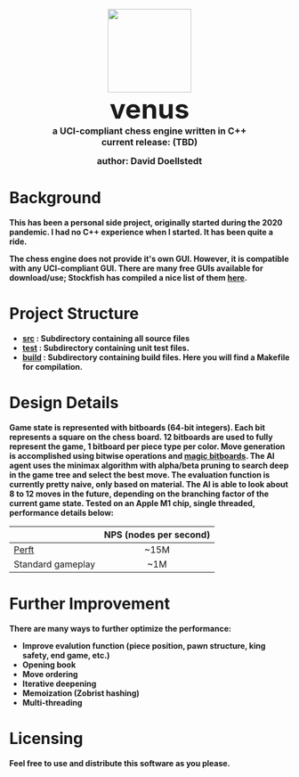 <br/><br/>
<p align="center" style="margin : 0;">
<img src="https://upload.wikimedia.org/wikipedia/commons/thumb/9/93/Venus_globe_-_transparent_background.png/1200px-Venus_globe_-_transparent_background.png" width="150" height="150"></p>

<p style="text-align: center; margin : 0;">
  <font size="20">
    <b>venus
  </font>
</p>

<p style="text-align: center; margin : 0;">
  <font size="3">
    a UCI-compliant chess engine written in C++
  </font>
</p>

<p style="text-align: center; margin : 0;">
  <font size="3">
    current release: (TBD)
  </font>
</p>

<p style="text-align: center;">
  <font size="3">
    author: David Doellstedt
  </font>
</p>

# Background
This has been a personal side project, originally started during the 2020 
pandemic. I had no C++ experience when I started. It has been quite a ride.

The chess engine does not provide it's own GUI. However, it is compatible with 
any UCI-compliant GUI. There are many free GUIs available for download/use; Stockfish
has compiled a nice list of them [here](https://github.com/official-stockfish/Stockfish/wiki/Download-and-usage#download-a-chess-gui).

# Project Structure

* [src](https://github.com/daviddoellstedt/venus_chess/tree/master/src) : Subdirectory containing all source files
* [test](https://github.com/daviddoellstedt/venus_chess/tree/master/test) : Subdirectory containing unit test files.
* [build](https://github.com/daviddoellstedt/venus_chess/tree/master/test) : Subdirectory containing build files. Here you will find a Makefile for compilation.

# Design Details
Game state is represented with bitboards (64-bit integers). Each bit represents a square on the chess board. 12 bitboards are used to fully represent the game, 1 bitboard per piece type per color. Move generation is accomplished using bitwise operations and [magic bitboards](https://www.chessprogramming.org/Magic_Bitboards). The AI agent uses the minimax algorithm with alpha/beta pruning to search deep in the game tree and select the best move. The evaluation function is currently pretty naive, only based on material. The AI is able to look about 8 to 12 moves in the future, depending on the branching factor of the current game state. Tested on an Apple M1 chip, single threaded, performance details below:

|                                                 | NPS (nodes per second)|
| ------------------------------------------------|:---------------------:|
| [Perft](https://www.chessprogramming.org/Perft) | ~15M                  |
| Standard gameplay                               | ~1M                   |


# Further Improvement
There are many ways to further optimize the performance:

* Improve evalution function (piece position, pawn structure, king safety, end game, etc.)
* Opening book
* Move ordering
* Iterative deepening
* Memoization (Zobrist hashing)
* Multi-threading


# Licensing
Feel free to use and distribute this software as you please.